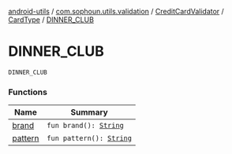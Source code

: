 [android-utils](../../../../index.md) / [com.sophoun.utils.validation](../../../index.md) / [CreditCardValidator](../../index.md) / [CardType](../index.md) / [DINNER_CLUB](./index.md)

# DINNER_CLUB

`DINNER_CLUB`

### Functions

| Name | Summary |
|---|---|
| [brand](brand.md) | `fun brand(): `[`String`](https://kotlinlang.org/api/latest/jvm/stdlib/kotlin/-string/index.html) |
| [pattern](pattern.md) | `fun pattern(): `[`String`](https://kotlinlang.org/api/latest/jvm/stdlib/kotlin/-string/index.html) |
